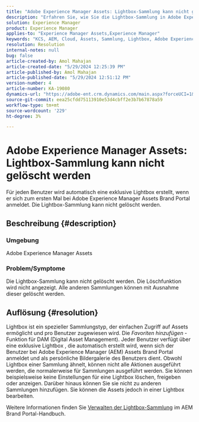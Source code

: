 ```yaml
---
title: "Adobe Experience Manager Assets: Lightbox-Sammlung kann nicht gelöscht werden"
description: "Erfahren Sie, wie Sie die Lightbox-Sammlung in Adobe Experience Manager Assets löschen. Die Lightbox-Sammlung kann nicht gelöscht werden."
solution: Experience Manager
product: Experience Manager
applies-to: "Experience Manager Assets,Experience Manager"
keywords: "KCS, AEM, Cloud, Assets, Sammlung, Lightbox, Adobe Experience Manager Assets, Brand Portal"
resolution: Resolution
internal-notes: null
bug: false
article-created-by: Amol Mahajan
article-created-date: "5/29/2024 12:25:39 PM"
article-published-by: Amol Mahajan
article-published-date: "5/29/2024 12:51:12 PM"
version-number: 4
article-number: KA-19080
dynamics-url: "https://adobe-ent.crm.dynamics.com/main.aspx?forceUCI=1&pagetype=entityrecord&etn=knowledgearticle&id=80d64489-b61d-ef11-840a-002248092444"
source-git-commit: eea25cfdd75113910e53d4cbff2e3b7b67878a59
workflow-type: tm+mt
source-wordcount: '229'
ht-degree: 3%

---
```


# Adobe Experience Manager Assets: Lightbox-Sammlung kann nicht gelöscht werden


Für jeden Benutzer wird automatisch eine exklusive Lightbox erstellt, wenn er sich zum ersten Mal bei Adobe Experience Manager Assets Brand Portal anmeldet. Die Lightbox-Sammlung kann nicht gelöscht werden.

## Beschreibung {#description}


### <b>Umgebung</b>

Adobe Experience Manager Assets



### <b>Problem/Symptome</b>

Die Lightbox-Sammlung kann nicht gelöscht werden. Die Löschfunktion wird nicht angezeigt. Alle anderen Sammlungen können mit Ausnahme dieser gelöscht werden.


## Auflösung {#resolution}


Lightbox ist ein spezieller Sammlungstyp, der einfachen Zugriff auf Assets ermöglicht und pro Benutzer zugewiesen wird. Die *Favoriten hinzufügen* -Funktion für DAM (Digital Asset Management). Jeder Benutzer verfügt über eine exklusive Lightbox , die automatisch erstellt wird, wenn sich der Benutzer bei Adobe Experience Manager (AEM) Assets Brand Portal anmeldet und als persönliche Bildergalerie des Benutzers dient. Obwohl Lightbox einer Sammlung ähnelt, können nicht alle Aktionen ausgeführt werden, die normalerweise für Sammlungen ausgeführt werden. Sie können beispielsweise keine Einstellungen für eine Lightbox löschen, freigeben oder anzeigen. Darüber hinaus können Sie sie nicht zu anderen Sammlungen hinzufügen. Sie können die Assets jedoch in einer Lightbox bearbeiten.

Weitere Informationen finden Sie [Verwalten der Lightbox-Sammlung](https://experienceleague.adobe.com/en/docs/experience-manager-brand-portal/using/download/brand-portal-light-box) im AEM Brand Portal-Handbuch.
